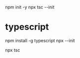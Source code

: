 npm init -y
npx tsc --init

# typescript

npm install -g typescript
npx --init

<!-- to run convert the file into javascript  -->

npx tsc
